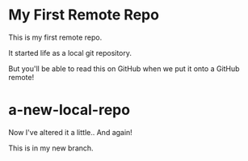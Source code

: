 # My First Remote Repo

This is my first remote repo.

It started life as a local git repository.

But you'll be able to read this on GitHub when we put it onto a GitHub remote!
# a-new-local-repo

Now I've altered it a little..
And again!

This is in my new branch.
